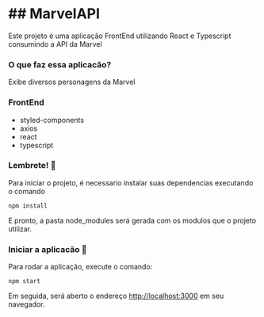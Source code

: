 # ## MarvelAPI
Este projeto é uma aplicação FrontEnd utilizando React e Typescript consumindo a API da Marvel

### O que faz essa aplicacão?
Exibe diversos personagens da Marvel 



### FrontEnd
*  styled-components
*  axios
*  react
*  typescript

### Lembrete! :thought_balloon:
Para iniciar o projeto, é necessario instalar suas dependencias executando o comando 

```console
npm install
```
E pronto, a pasta node_modules será gerada com os modulos que o projeto utilizar.


### Iniciar a aplicacão :checkered_flag:

Para rodar a aplicação, execute o comando: <br>
```console
npm start
```

Em seguida, será aberto o endereço [http://localhost:3000](http://localhost:3000) em seu navegador.

